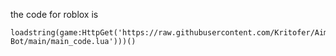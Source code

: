 the code for roblox is

 	loadstring(game:HttpGet('https://raw.githubusercontent.com/Kritofer/Aim-Bot/main/main_code.lua')))()
